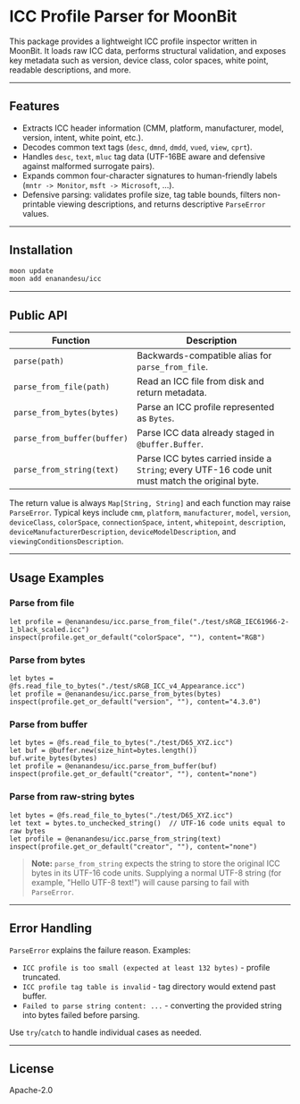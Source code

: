 # ICC Profile Parser for MoonBit

This package provides a lightweight ICC profile inspector written in MoonBit. It loads raw ICC data, performs structural validation, and exposes key metadata such as version, device class, color spaces, white point, readable descriptions, and more.

---

## Features

- Extracts ICC header information (CMM, platform, manufacturer, model, version,  intent, white point, etc.).
- Decodes common text tags (`desc`, `dmnd`, `dmdd`, `vued`, `view`, `cprt`).
- Handles `desc`, `text`, `mluc` tag data (UTF-16BE aware and defensive against malformed surrogate pairs).
- Expands common four-character signatures to human-friendly labels (`mntr -> Monitor`, `msft -> Microsoft`, ...).
- Defensive parsing: validates profile size, tag table bounds, filters non-printable viewing descriptions, and returns descriptive `ParseError` values.

---

## Installation

```bash
moon update
moon add enanandesu/icc
```
---

## Public API

| Function | Description |
| -------- | ----------- |
| `parse(path)` | Backwards-compatible alias for `parse_from_file`. |
| `parse_from_file(path)` | Read an ICC file from disk and return metadata. |
| `parse_from_bytes(bytes)` | Parse an ICC profile represented as `Bytes`. |
| `parse_from_buffer(buffer)` | Parse ICC data already staged in `@buffer.Buffer`. |
| `parse_from_string(text)` | Parse ICC bytes carried inside a `String`; every UTF-16 code unit must match the original byte. |

The return value is always `Map[String, String]` and each function may raise `ParseError`. Typical keys include `cmm`, `platform`, `manufacturer`, `model`, `version`, `deviceClass`, `colorSpace`, `connectionSpace`, `intent`, `whitepoint`, `description`, `deviceManufacturerDescription`, `deviceModelDescription`, and `viewingConditionsDescription`.

---

## Usage Examples

### Parse from file

```moonbit
let profile = @enanandesu/icc.parse_from_file("./test/sRGB_IEC61966-2-1_black_scaled.icc")
inspect(profile.get_or_default("colorSpace", ""), content="RGB")
```

### Parse from bytes

```moonbit
let bytes = @fs.read_file_to_bytes("./test/sRGB_ICC_v4_Appearance.icc")
let profile = @enanandesu/icc.parse_from_bytes(bytes)
inspect(profile.get_or_default("version", ""), content="4.3.0")
```

### Parse from buffer

```moonbit
let bytes = @fs.read_file_to_bytes("./test/D65_XYZ.icc")
let buf = @buffer.new(size_hint=bytes.length())
buf.write_bytes(bytes)
let profile = @enanandesu/icc.parse_from_buffer(buf)
inspect(profile.get_or_default("creator", ""), content="none")
```

### Parse from raw-string bytes

```moonbit
let bytes = @fs.read_file_to_bytes("./test/D65_XYZ.icc")
let text = bytes.to_unchecked_string()  // UTF-16 code units equal to raw bytes
let profile = @enanandesu/icc.parse_from_string(text)
inspect(profile.get_or_default("creator", ""), content="none")
```

> **Note:** `parse_from_string` expects the string to store the original ICC
> bytes in its UTF-16 code units. Supplying a normal UTF-8 string (for example,
> "Hello UTF-8 text!") will cause parsing to fail with `ParseError`.

---

## Error Handling

`ParseError` explains the failure reason. Examples:

- `ICC profile is too small (expected at least 132 bytes)` - profile truncated.
- `ICC profile tag table is invalid` - tag directory would extend past buffer.
- `Failed to parse string content: ...` - converting the provided string into bytes failed before parsing.

Use `try`/`catch` to handle individual cases as needed.

---

## License

Apache-2.0
